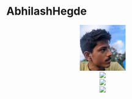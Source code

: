 # AbhilashHegde

<p align="center">
<img src="photo_2021-09-06_12-30-11.jpg" alt="image" width="120"/><br>
<img src="https://github-readme-stats.vercel.app/api?username=abhi16180&theme=dark"><br>
<img src="https://github-readme-stats.vercel.app/api/top-langs/?username=abhi16180&hide=Makefile&theme=dark"><br>
<img src="https://activity-graph.herokuapp.com/graph?username=abhi16180&theme=react-dark">

</p> 




